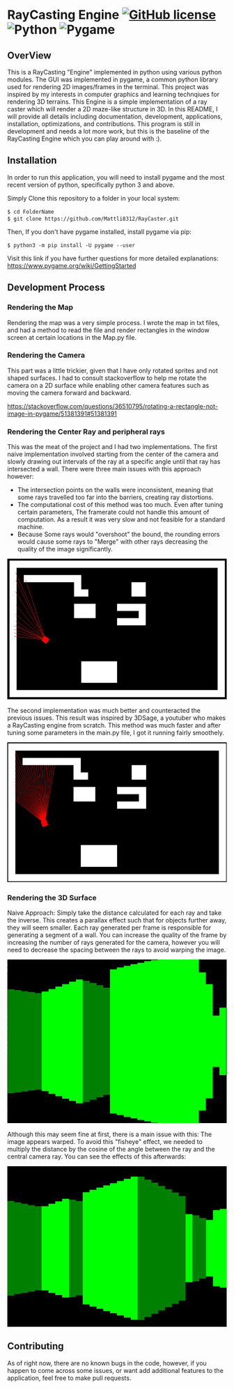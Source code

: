 # RayCasting Engine [![GitHub license](https://img.shields.io/badge/license-MIT-blue.svg)](https://github.com/Mattli8312/RayCaster/blob/main/LICENSE) ![Python](https://img.shields.io/badge/-Python-blue.svg) ![Pygame](https://img.shields.io/badge/-Pygame-green.svg)

## OverView

This is a RayCasting "Engine" implemented in python using various python modules. The GUI was implemented in pygame, a common python library used for rendering 2D images/frames in the terminal. This project was inspired by my interests in computer graphics and learning technqiues for rendering 3D terrains. This Engine is a simple implementation of a ray caster which will render a 2D maze-like structure in 3D. In this README, I will provide all details including documentation, development, applications, installation, optimizations, and contributions. This program is still in development and needs a lot more work, but this is the baseline of the RayCasting Engine which you can play around with :).

## Installation

In order to run this application, you will need to install pygame and the most recent version of python, specifically python 3 and above.

Simply Clone this repository to a folder in your local system:

```
$ cd FolderName
$ git clone https://github.com/Mattli8312/RayCaster.git
```

Then, If you don't have pygame installed, install pygame via pip:

```
$ python3 -m pip install -U pygame --user
```

Visit this link if you have further questions for more detailed explanations: https://www.pygame.org/wiki/GettingStarted

## Development Process

### Rendering the Map

Rendering the map was a very simple process. I wrote the map in txt files, and had a method to read the file and render rectangles in the window screen at certain locations in the Map.py file.

### Rendering the Camera

This part was a little trickier, given that I have only rotated sprites and not shaped surfaces. I had to consult stackoverflow to help me rotate the camera on a 2D surface while enabling other camera features such as moving the camera forward and backward.

https://stackoverflow.com/questions/36510795/rotating-a-rectangle-not-image-in-pygame/51381391#51381391

### Rendering the Center Ray and peripheral rays

This was the meat of the project and I had two implementations. The first naive implementation involved starting from the center of the camera and slowly drawing out intervals of the ray at a specific angle until that ray has intersected a wall. There were three main issues with this approach however:

* The intersection points on the walls were inconsistent, meaning that some rays travelled too far into the barriers, creating ray distortions.
* The computational cost of this method was too much. Even after tuning certain parameters, The framerate could not handle this amount of computation. As a result it was very slow and not feasible for a standard machine.
* Because Some rays would "overshoot" the bound, the rounding errors would cause some rays to "Merge" with other rays decreasing the quality of the image significantly.

![Naive](Images/NaiveRayCast.jpg)

The second implementation was much better and counteracted the previous issues. This result was inspired by 3DSage, a youtuber who makes a RayCasting engine from scratch. This method was much faster and after tuning some parameters in the main.py file, I got it running fairly smoothely.

![Optimized](Images/OptimizedRayCast.jpg)

### Rendering the 3D Surface

Naive Approach: Simply take the distance calculated for each ray and take the inverse. This creates a parallax effect such that for objects further away, they will seem smaller. Each ray generated per frame is responsible for generating a segment of a wall. You can increase the quality of the frame by increasing the number of rays generated for the camera, however you will need to decrease the spacing between the rays to avoid warping the image. 

![Naive3D](Images/Naive3D.jpg)

Although this may seem fine at first, there is a main issue with this: The image appears warped. To avoid this "fisheye" effect, we needed to multiply the distance by the cosine of the angle between the ray and the central camera ray. You can see the effects of this afterwards:

![Optimized3D](Images/Optimized3D.jpg)

## Contributing

As of right now, there are no known bugs in the code, however, if you happen to come across some issues, or want add additional features
to the application, feel free to make pull requests.